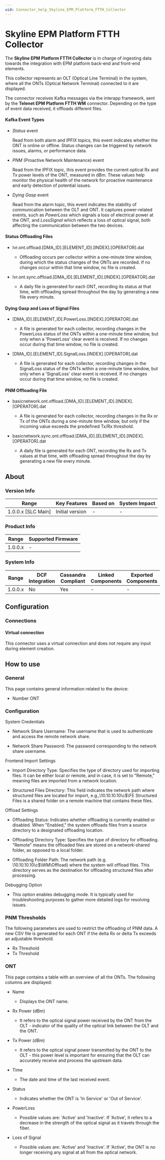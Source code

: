 ```yaml
---
uid: Connector_help_Skyline_EPM_Platform_FTTH_Collector
---
```


# Skyline EPM Platform FTTH Collector

The **Skyline EPM Platform FTTH Collector** is in charge of ingesting data towards the integration with EPM platform back-end and front-end elements.

This collector represents an OLT (Optical Line Terminal) in the system, where all the ONTs (Optical Network Terminal) connected to it are displayed. 

The connector receives Kafka messages via the interapp framework, sent by the **Telenet EPM Platform FTTH WM** connector. Depending on the type of event data received, it offloads different files.

#### Kafka Event Types

- *Status* event

    Read from both alarm and IPFIX topics, this event indicates whether the ONT is online or offline. Status changes can be triggered by network issues, alarms, or performance data.

- *PNM* (Proactive Network Maintenance) event

    Read from the IPFIX topic, this event provides the current optical Rx and Tx power levels of the ONT, measured in dBm. These values help monitor the physical health of the network for proactive maintenance and early detection of potential issues.

- *Dying Gasp* event

    Read from the alarm topic, this event indicates the stability of communication between the OLT and ONT. It captures power-related events, such as *PowerLoss* which signals a loss of electrical power at the ONT, and *LossSignal* which reflects a loss of optical signal, both affecting the communication between the two devices. 

#### Status Offloading Files

- Ivr.ont.offload.[DMA_ID].[ELEMENT_ID].[INDEX].[OPERATOR].dat 

    - Offloading occurs per collector within a one-minute time window, during which the status changes of the ONTs are recorded. If no changes occur within that time window, no file is created.

- Ivr.ont.sync.offload.[DMA_ID].[ELEMENT_ID].[INDEX].[OPERATOR].dat 

    - A daily file is generated for each ONT, recording its status at that time, with offloading spread throughout the day by generating a new file every minute.
    
#### Dying Gasp and Loss of Signal Files

- [DMA_ID].[ELEMENT_ID].PowerLoss.[INDEX].[OPERATOR].dat 

    - A file is generated for each collector, recording changes in the PowerLoss status of the ONTs within a one-minute time window, but only when a 'PowerLoss' clear event is received. If no changes occur during that time window, no file is created.
    
- [DMA_ID].[ELEMENT_ID].SignalLoss.[INDEX].[OPERATOR].dat 

    - A file is generated for each collector, recording changes in the SignalLoss status of the ONTs within a one-minute time window, but only when a 'SignalLoss' clear event is received. If no changes occur during that time window, no file is created.
    
#### PNM Offloading File

- basicnetwork.ont.offload.[DMA_ID].[ELEMENT_ID].[INDEX].[OPERATOR].dat 

    - A file is generated for each collector, recording changes in the Rx or Tx of the ONTs during a one-minute time window, but only if the incoming value exceeds the predefined Tx/Rx threshold.
    
- basicnetwork.sync.ont.offload.[DMA_ID].[ELEMENT_ID].[INDEX].[OPERATOR].dat 

    - A daily file is generated for each ONT, recording the Rx and Tx values at that time, with offloading spread throughout the day by generating a new file every minute.

## About

### Version Info

| Range                | Key Features     | Based on     | System Impact     |
|----------------------|------------------|--------------|-------------------|
| 1.0.0.x [SLC Main]   | Initial version  | -            | -                 |

### Product Info

| Range     | Supported Firmware     |
|-----------|------------------------|
| 1.0.0.x   | -                      |

### System Info

| Range     | DCF Integration     | Cassandra Compliant     | Linked Components     | Exported Components     |
|-----------|---------------------|-------------------------|-----------------------|-------------------------|
| 1.0.0.x   | No                  | Yes                     | -                     | -                       |

## Configuration

### Connections

#### Virtual connection

This connector uses a virtual connection and does not require any input during element creation.

## How to use

### General

This page contains general information related to the device:

- Number ONT

### Configuration

System Credentials
- Network Share Username: The username that is used to authenticate and access the remote network share.

- Network Share Password: The password corresponding to the network share username. 

Frontend Import Settings
- Import Directory Type: Specifies the type of directory used for importing files. It can be either local or remote, and in case, it is set to "Remote," meaning files are imported from a network location.

- Structured Files Directory: This field indicates the network path where structured files are located for import, e.g.,\\10.10.10.10\c$\FE Structured Files is a shared folder on a remote machine that contains these files.

Offload Settings
- Offloading Status: Indicates whether offloading is currently enabled or disabled. When "Enabled," the system offloads files from a source directory to a designated offloading location.

- Offloading Directory Type: Specifies the type of directory for offloading. "Remote" means the offloaded files are stored on a network-shared folder, as opposed to a local folder.

- Offloading Folder Path: The network path (e.g. \\10.10.10.10\c$\WM\Offload) where the system will offload files. This directory serves as the destination for offloading structured files after processing.

Debugging Option
- This option enables debugging mode. It is typically used for troubleshooting purposes to gather more detailed logs for resolving issues.

### PNM Thresholds

The following parameters are used to restrict the offloading of PNM data. A new CSV file is generated for each ONT if the delta Rx or delta Tx exceeds an adjustable threshold.
 
- Rx Threshold
- Tx Threshold 

### ONT

This page contains a table with an overview of all the ONTs. The following columns are displayed:

- Name
    - Displays the ONT name.

- Rx Power (dBm)
    - It refers to the optical signal power received by the ONT from the OLT - indicator of the quality of the optical link between the OLT and the ONT.

- Tx Power (dBm)
    -  It refers to the optical signal power transmitted by the ONT to the OLT - this power level is important for ensuring that the OLT can accurately receive and process the upstream data.

- Time
    - The date and time of the last received event.

- Status
    - Indicates whether the ONT is 'In Service' or 'Out of Service'.

- PowerLoss
    - Possible values are: 'Active' and 'Inactive'. If 'Active', it refers to a decrease in the strength of the optical signal as it travels through the fiber. 

- Loss of Signal
    - Possible values are: 'Active' and 'Inactive'. If 'Active', the ONT is no longer receiving any signal at all from the optical network.
